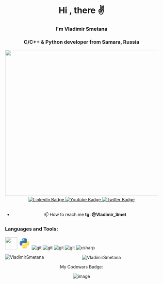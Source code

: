 <h1 align="center">Hi , there ✌️</h1>
<h3 align="center">I'm Vladimir Smetana </h3>
<h3 align="center">C/C++ & Python developer from Samara, Russia</h3>

<div align="center">
  <img src="https://media.giphy.com/media/dWesBcTLavkZuG35MI/giphy.gif" width="700" height="480"/>
</div>

<div align="center">  
  <a href="@Vladimir_Smet">
    <img src="https://img.shields.io/badge/LinkedIn-blue?style=for-the-badge&logo=linkedin&logoColor=white" alt="LinkedIn Badge"/>
  </a>
  <a href="your-youtube-URL">
    <img src="https://img.shields.io/badge/YouTube-red?style=for-the-badge&logo=youtube&logoColor=white" alt="Youtube Badge"/>
  </a>
  <a href="your-twitter-URL">
    <img src="https://img.shields.io/badge/Twitter-blue?style=for-the-badge&logo=twitter&logoColor=white" alt="Twitter Badge"/>
  </a>
</div>
<div align="center">  
<img src="https://komarev.com/ghpvc/?username=VladimirSmetana&style=flat-square&color=blue" alt=""/>

- 📫 How to reach me **tg: @Vladimir_Smet**
<h3 align="left">Languages and Tools:</h3>


<p align="left"> 
<img src="https://avatars.mds.yandex.net/i?id=702b5dadfb41c404ffa1d9ba59a4bdb21fb73a1f-12168744-images-thumbs&n=13" width="40" height="40"/>
<img src="https://raw.githubusercontent.com/devicons/devicon/master/icons/python/python-original.svg" alt="python" width="40" height="40"/>
<img src="https://bcassetcdn.com/public/blog/wp-content/uploads/2019/11/02142643/Linux.jpg" alt="git" width="40" height="40"/>  
<img src="https://www.cumhuriyetteknokent.com/egitim/images/icon/arduino.jpg" alt="git" width="40" height="40"/> 
<img src="https://cdn.specialist.ru/Content/Image/Course/qt1.jpg" alt="git" width="40" height="40"/> 
<img src="https://www.vectorlogo.zone/logos/git-scm/git-scm-icon.svg" alt="git" width="40" height="40"/>
<img src="https://cdn2.iconfinder.com/data/icons/designer-skills/128/code-programming-javascript-software-develop-command-language-1024.png" alt="csharp" width="40" height="40"/>





<p><img align="left" src="https://github-readme-stats.vercel.app/api/top-langs?username=VladimirSmetana&show_icons=true&locale=en&layout=compact" alt="VladimirSmetana" /></p>

<p>&nbsp;<img align="center" src="https://github-readme-stats.vercel.app/api?username=VladimirSmetana&show_icons=true&locale=en" alt="VladimirSmetana" /></p>


My Codewars Badge:

![image](https://www.codewars.com/users/VladimirSmetana/badges/small?theme=light)
